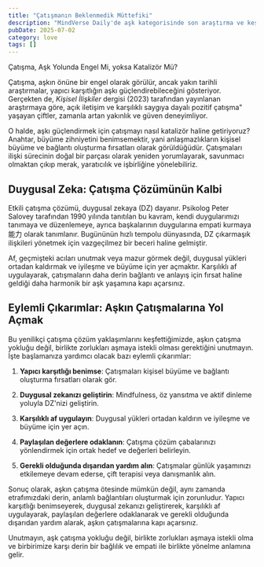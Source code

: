 ```yaml
---
title: "Çatışmanın Beklenmedik Müttefiki"
description: "MindVerse Daily'de aşk kategorisinde son araştırma ve keşifleri keşfedin."
pubDate: 2025-07-02
category: love
tags: []
---
```


Çatışma, Aşk Yolunda Engel Mi, yoksa Katalizör Mü?

Çatışma, aşkın önüne bir engel olarak görülür, ancak yakın tarihli araştırmalar, yapıcı karşıtlığın aşkı güçlendirebileceğini gösteriyor. Gerçekten de, _Kişisel İlişkiler_ dergisi (2023) tarafından yayınlanan araştırmaya göre, açık iletişim ve karşılıklı saygıya dayalı pozitif çatışma" yaşayan çiftler, zamanla artan yakınlık ve güven deneyimliyor.

O halde, aşkı güçlendirmek için çatışmayı nasıl katalizör haline getiriyoruz? Anahtar, büyüme zihniyetini benimsemektir, yani anlaşmazlıkların kişisel büyüme ve bağlantı oluşturma fırsatları olarak görüldüğüdür. Çatışmaları ilişki sürecinin doğal bir parçası olarak yeniden yorumlayarak, savunmacı olmaktan çıkıp merak, yaratıcılık ve işbirliğine yönelebiliriz.

## **Duygusal Zeka: Çatışma Çözümünün Kalbi**

Etkili çatışma çözümü, duygusal zekaya (DZ) dayanır. Psikolog Peter Salovey tarafından 1990 yılında tanıtılan bu kavram, kendi duygularımızı tanımaya ve düzenlemeye, ayrıca başkalarının duygularına empati kurmaya能力 olarak tanımlanır. Bugününün hızlı tempolu dünyasında, DZ çıkarmaşık ilişkileri yönetmek için vazgeçilmez bir beceri haline gelmiştir.

Af, geçmişteki acıları unutmak veya mazur görmek değil, duygusal yükleri ortadan kaldırmak ve iyileşme ve büyüme için yer açmaktır. Karşılıklı af uygulayarak, çatışmaların daha derin bağlantı ve anlayış için fırsat haline geldiği daha harmonik bir aşk yaşamına kapı açarsınız.

## **Eylemli Çıkarımlar: Aşkın Çatışmalarına Yol Açmak**

Bu yenilikçi çatışma çözüm yaklaşımlarını keşfettiğimizde, aşkın çatışma yokluğu değil, birlikte zorlukları aşmaya istekli olması gerektiğini unutmayın. İşte başlamanıza yardımcı olacak bazı eylemli çıkarımlar:

1. **Yapıcı karşıtlığı benimse**: Çatışmaları kişisel büyüme ve bağlantı oluşturma fırsatları olarak gör.

2. **Duygusal zekanızı geliştirin**: Mindfulness, öz yansıtma ve aktif dinleme yoluyla DZ'nizi geliştirin.

3. **Karşılıklı af uygulayın**: Duygusal yükleri ortadan kaldırın ve iyileşme ve büyüme için yer açın.

4. **Paylaşılan değerlere odaklanın**: Çatışma çözüm çabalarınızı yönlendirmek için ortak hedef ve değerleri belirleyin.

5. **Gerekli olduğunda dışarıdan yardım alın**: Çatışmalar günlük yaşamınızı etkilemeye devam ederse, çift terapisi veya danışmanlık alın.

Sonuç olarak, aşkın çatışma ötesinde mümkün değil, aynı zamanda etrafımızdaki derin, anlamlı bağlantıları oluşturmak için zorunludur. Yapıcı karşıtlığı benimseyerek, duygusal zekanızı geliştirerek, karşılıklı af uygulayarak, paylaşılan değerlere odaklanarak ve gerekli olduğunda dışarıdan yardım alarak, aşkın çatışmalarına kapı açarsınız.

Unutmayın, aşk çatışma yokluğu değil, birlikte zorlukları aşmaya istekli olma ve birbirimize karşı derin bir bağlılık ve empati ile birlikte yönelme anlamına gelir.